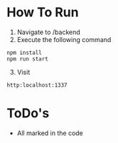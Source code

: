 # How To Run
1. Navigate to /backend
2. Execute the following command
```
npm install
npm run start
```
3. Visit 
```
http:localhost:1337
```

# ToDo's
- All marked in the code
